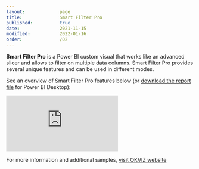 ```yaml
---
layout:             page
title:              Smart Filter Pro
published:          true
date:               2021-11-15
modified:           2022-01-16
order:              /02
---
```

  

**Smart Filter Pro** is a Power BI custom visual that works like an advanced slicer and allows to filter on multiple data columns. Smart Filter Pro provides several unique features and can be used in different modes.

See an overview of Smart Filter Pro features below (or [download the report file](https://okviz.com/wp-content/okviz/smartFilterProByOKViz-tour-web.pbix) for Power BI Desktop):

<iframe class="embed" src="https://app.powerbi.com/view?r=eyJrIjoiMGJjN2RiNTUtMzFmZC00N2JhLTk3N2QtNzk1YzE1ODE1NmY2IiwidCI6ImY1NDViZDY2LTdjM2YtNDcyOS04NTFhLWI3Y2EzYWM5ZmI2ZSIsImMiOjh9" frameborder="0" allowfullscreen="true"></iframe>

For more information and additional samples, [visit OKVIZ website](https://okviz.com/smart-filter-pro)